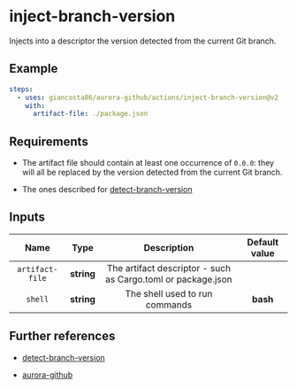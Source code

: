 # inject-branch-version

Injects into a descriptor the version detected from the current Git branch.

## Example

```yaml
steps:
  - uses: giancosta86/aurora-github/actions/inject-branch-version@v2
    with:
      artifact-file: ./package.json
```

## Requirements

- The artifact file should contain at least one occurrence of `0.0.0`: they will all be replaced by the version detected from the current Git branch.

- The ones described for [detect-branch-version](../detect-branch-version/README.md)

## Inputs

|      Name       |    Type    |                         Description                          | Default value |
| :-------------: | :--------: | :----------------------------------------------------------: | :-----------: |
| `artifact-file` | **string** | The artifact descriptor - such as Cargo.toml or package.json |               |
|     `shell`     | **string** |                The shell used to run commands                |   **bash**    |

## Further references

- [detect-branch-version](../detect-branch-version/README.md)

- [aurora-github](../../README.md)

